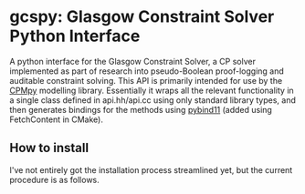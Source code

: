 # gcspy: Glasgow Constraint Solver Python Interface
A python interface for the Glasgow Constraint Solver, a CP solver implemented as part of research into pseudo-Boolean proof-logging and auditable constraint solving. This API is primarily intended for use by the [CPMpy](https://cpmpy.readthedocs.io/en/latest/index.html)
modelling library. Essentially it wraps all the relevant functionality in a single
class defined in api.hh/api.cc using only standard library types, and then generates
bindings for the methods using [pybind11](https://pybind11.readthedocs.io/en/latest/) (added using FetchContent in CMake).

## How to install
I've not entirely got the installation process streamlined yet, but the current procedure is as follows.
